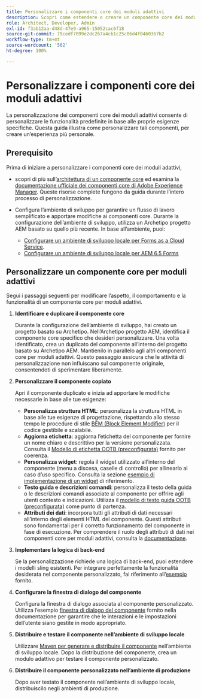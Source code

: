 ```yaml
---
title: Personalizzare i componenti core dei moduli adattivi
description: Scopri come estendere o creare un componente core dei moduli adattivi per implementare funzionalità personalizzate per la tua organizzazione.
role: Architect, Developer, Admin
exl-id: f3ab12aa-d48d-47e9-a965-15052cac6f18
source-git-commit: 79cedf7099e2dc267a4cb1c25c06d4f0460367b2
workflow-type: tm+mt
source-wordcount: '562'
ht-degree: 100%

---
```


# Personalizzare i componenti core dei moduli adattivi

La personalizzazione dei componenti core dei moduli adattivi consente di personalizzare le funzionalità predefinite in base alle proprie esigenze specifiche. Questa guida illustra come personalizzare tali componenti, per creare un’esperienza più personale.

## Prerequisito

Prima di iniziare a personalizzare i componenti core dei moduli adattivi,

* scopri di più sull’[architettura di un componente core](customizing.md#customizing-the-markup-customizing-the-markup) ed esamina la [documentazione ufficiale dei componenti core di Adobe Experience Manager](customizing.md). Queste risorse complete fungono da guida durante l’intero processo di personalizzazione.
* Configura l’ambiente di sviluppo per garantire un flusso di lavoro semplificato e apportare modifiche ai componenti core. Durante la configurazione dell’ambiente di sviluppo, utilizza un Archetipo progetto AEM basato su quello più recente. In base all’ambiente, puoi:

   * [Configurare un ambiente di sviluppo locale per Forms as a Cloud Service](https://experienceleague.adobe.com/docs/experience-manager-cloud-service/content/forms/setup-configure-migrate/setup-local-development-environment.html?lang=it).
   * [Configurare un ambiente di sviluppo locale per AEM 6.5 Forms](https://experienceleague.adobe.com/docs/experience-manager-learn/foundation/development/set-up-a-local-aem-development-environment.html?lang=it)

## Personalizzare un componente core per moduli adattivi

Segui i passaggi seguenti per modificare l’aspetto, il comportamento e la funzionalità di un componente core per moduli adattivi.

1. **Identificare e duplicare il componente core**

   Durante la configurazione dell’ambiente di sviluppo, hai creato un progetto basato su Archetipo. Nell’Archetipo progetto AEM, identifica il componente core specifico che desideri personalizzare. Una volta identificato, crea un duplicato del componente all’interno del progetto basato su Archetipo AEM. Mantienilo in parallelo agli altri componenti core per moduli adattivi. Questo passaggio assicura che le attività di personalizzazione non influiscano sul componente originale, consentendoti di sperimentare liberamente.

1. **Personalizzare il componente copiato**

   Apri il componente duplicato e inizia ad apportare le modifiche necessarie in base alle tue esigenze:

   * **Personalizza struttura HTML**: personalizza la struttura HTML in base alle tue esigenze di progettazione, rispettando allo stesso tempo le procedure di stile [BEM (Block Element Modifier)](https://github.com/adobe/aem-core-wcm-components/wiki/css-coding-conventions) per il codice gestibile e scalabile.
   * **Aggiorna etichetta**: aggiorna l’etichetta del componente per fornire un nome chiaro e descrittivo per la versione personalizzata. Consulta il [Modello di etichetta OOTB (preconfigurata)](https://github.com/adobe/aem-core-forms-components/blob/master/ui.af.apps/src/main/content/jcr_root/apps/core/fd/components/af-commons/v1/fieldTemplates/label.html) fornito per coerenza.
   * **Personalizza widget**: regola il widget utilizzato all’interno del componente (menu a discesa, caselle di controllo) per allinearlo al caso d’uso specifico. Consulta la sezione [esempio di implementazione di un widget](https://github.com/adobe/aem-core-forms-components/blob/master/ui.af.apps/src/main/content/jcr_root/apps/core/fd/components/form/textinput/v1/textinput/textinput.html) di riferimento.
   * **Testo guida e descrizioni comandi**: personalizza il testo della guida o le descrizioni comandi associate al componente per offrire agli utenti contesto e indicazioni. Utilizza il [modello di testo guida OOTB (preconfigurata)](https://github.com/adobe/aem-core-forms-components/blob/master/ui.af.apps/src/main/content/jcr_root/apps/core/fd/components/af-commons/v1/fieldTemplates/questionMark.html) come punto di partenza.
   * **Attributi dei dati**: incorpora tutti gli attributi di dati necessari all’interno degli elementi HTML del componente. Questi attributi sono fondamentali per il corretto funzionamento del componente in fase di esecuzione. Per comprendere il ruolo degli attributi di dati nei componenti core per moduli adattivi, consulta la [documentazione](https://github.com/adobe/aem-core-forms-components/tree/master/ui.af.apps/src/main/content/jcr_root/apps/core/fd/components/form/textinput/v1/textinput).

1. **Implementare la logica di back-end**

   Se la personalizzazione richiede una logica di back-end, puoi estendere i modelli sling esistenti. Per integrare perfettamente la funzionalità desiderata nel componente personalizzato, fai riferimento all’[esempio](https://github.com/adobe/aem-core-forms-components/blob/master/bundles/af-core/src/main/java/com/adobe/cq/forms/core/components/internal/models/v1/form/TextInputImpl.java) fornito.

1. **Configurare la finestra di dialogo del componente**

   Configura la finestra di dialogo associata al componente personalizzato. Utilizza l’esempio [finestra di dialogo del componente](https://github.com/adobe/aem-core-forms-components/blob/master/ui.af.apps/src/main/content/jcr_root/apps/core/fd/components/form/textinput/v1/textinput/_cq_dialog/.content.xml) fornito nella documentazione per garantire che le interazioni e le impostazioni dell’utente siano gestite in modo appropriato.

1. **Distribuire e testare il componente nell’ambiente di sviluppo locale**

   Utilizzare [Maven per generare e distribuire il componente](https://experienceleague.adobe.com/docs/experience-manager-core-components/using/developing/archetype/using.html?lang=it#building-and-installing) nell’ambiente di sviluppo locale. Dopo la distribuzione del componente, crea un modulo adattivo per testare il componente personalizzato.

1. **Distribuire il componente personalizzato nell’ambiente di produzione**

   Dopo aver testato il componente nell’ambiente di sviluppo locale, distribuiscilo negli ambienti di produzione.
